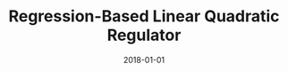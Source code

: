 ---
title: "Regression-Based Linear Quadratic Regulator"
collection: publications
permalink: /publication/2018-01-01-Regression-Based-Linear-Quadratic-Regulator
date: 2018-01-01
venue: 'the proceedings of 2018 IEEE International Conference on Robotics and Automation, ICRA 2018, Brisbane, Australia, May 21-25, 2018'
paperurl: 'http://ieeexplore.ieee.org/document/8460479/'
citation: ' Hugo Carlos,  Jean-Bernard Hayet,  Rafael Murrieta-Cid, &quot;Regression-Based Linear Quadratic Regulator.&quot; the proceedings of 2018 IEEE International Conference on Robotics and Automation, ICRA 2018, Brisbane, Australia, May 21-25, 2018, 2018.'
---